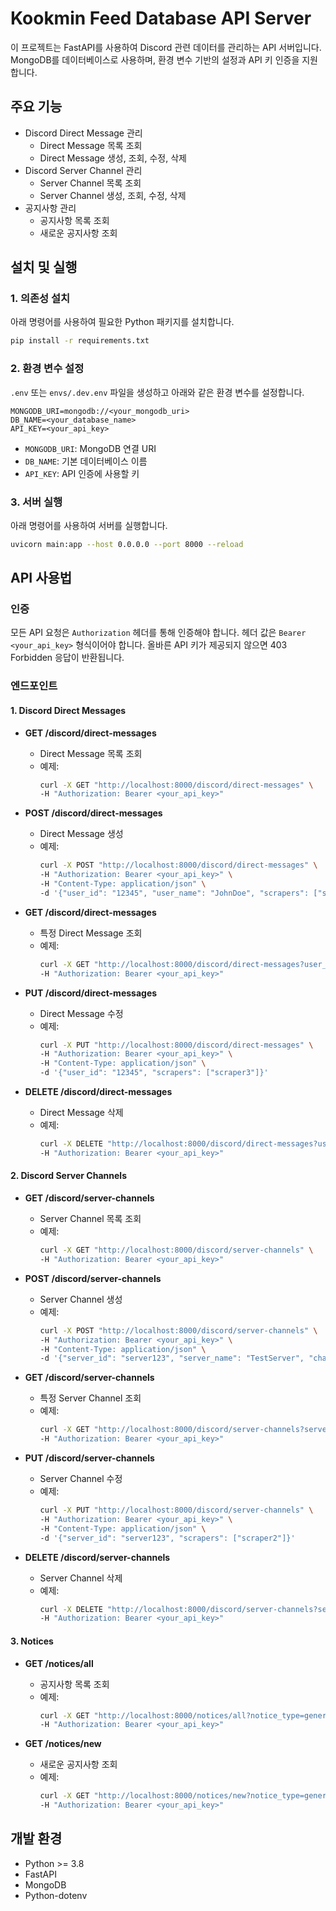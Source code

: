# Kookmin Feed Database API Server

이 프로젝트는 FastAPI를 사용하여 Discord 관련 데이터를 관리하는 API 서버입니다. MongoDB를 데이터베이스로 사용하며, 환경 변수 기반의 설정과 API 키 인증을 지원합니다.

## 주요 기능

- Discord Direct Message 관리
  - Direct Message 목록 조회
  - Direct Message 생성, 조회, 수정, 삭제
- Discord Server Channel 관리
  - Server Channel 목록 조회
  - Server Channel 생성, 조회, 수정, 삭제
- 공지사항 관리
  - 공지사항 목록 조회
  - 새로운 공지사항 조회

## 설치 및 실행

### 1. 의존성 설치

아래 명령어를 사용하여 필요한 Python 패키지를 설치합니다.

```bash
pip install -r requirements.txt
```

### 2. 환경 변수 설정

`.env` 또는 `envs/.dev.env` 파일을 생성하고 아래와 같은 환경 변수를 설정합니다.

```env
MONGODB_URI=mongodb://<your_mongodb_uri>
DB_NAME=<your_database_name>
API_KEY=<your_api_key>
```

- `MONGODB_URI`: MongoDB 연결 URI
- `DB_NAME`: 기본 데이터베이스 이름
- `API_KEY`: API 인증에 사용할 키

### 3. 서버 실행

아래 명령어를 사용하여 서버를 실행합니다.

```bash
uvicorn main:app --host 0.0.0.0 --port 8000 --reload
```

## API 사용법

### 인증

모든 API 요청은 `Authorization` 헤더를 통해 인증해야 합니다. 헤더 값은 `Bearer <your_api_key>` 형식이어야 합니다. 올바른 API 키가 제공되지 않으면 403 Forbidden 응답이 반환됩니다.

### 엔드포인트

#### 1. Discord Direct Messages

- **GET /discord/direct-messages**
  - Direct Message 목록 조회
  - 예제:
    ```bash
    curl -X GET "http://localhost:8000/discord/direct-messages" \
    -H "Authorization: Bearer <your_api_key>"
    ```

- **POST /discord/direct-messages**
  - Direct Message 생성
  - 예제:
    ```bash
    curl -X POST "http://localhost:8000/discord/direct-messages" \
    -H "Authorization: Bearer <your_api_key>" \
    -H "Content-Type: application/json" \
    -d '{"user_id": "12345", "user_name": "JohnDoe", "scrapers": ["scraper1", "scraper2"]}'
    ```

- **GET /discord/direct-messages**
  - 특정 Direct Message 조회
  - 예제:
    ```bash
    curl -X GET "http://localhost:8000/discord/direct-messages?user_id=12345" \
    -H "Authorization: Bearer <your_api_key>"
    ```

- **PUT /discord/direct-messages**
  - Direct Message 수정
  - 예제:
    ```bash
    curl -X PUT "http://localhost:8000/discord/direct-messages" \
    -H "Authorization: Bearer <your_api_key>" \
    -H "Content-Type: application/json" \
    -d '{"user_id": "12345", "scrapers": ["scraper3"]}'
    ```

- **DELETE /discord/direct-messages**
  - Direct Message 삭제
  - 예제:
    ```bash
    curl -X DELETE "http://localhost:8000/discord/direct-messages?user_id=12345" \
    -H "Authorization: Bearer <your_api_key>"
    ```

#### 2. Discord Server Channels

- **GET /discord/server-channels**
  - Server Channel 목록 조회
  - 예제:
    ```bash
    curl -X GET "http://localhost:8000/discord/server-channels" \
    -H "Authorization: Bearer <your_api_key>"
    ```

- **POST /discord/server-channels**
  - Server Channel 생성
  - 예제:
    ```bash
    curl -X POST "http://localhost:8000/discord/server-channels" \
    -H "Authorization: Bearer <your_api_key>" \
    -H "Content-Type: application/json" \
    -d '{"server_id": "server123", "server_name": "TestServer", "channel_id": "channel123", "channel_name": "General", "scrapers": ["scraper1"]}'
    ```

- **GET /discord/server-channels**
  - 특정 Server Channel 조회
  - 예제:
    ```bash
    curl -X GET "http://localhost:8000/discord/server-channels?server_id=server123" \
    -H "Authorization: Bearer <your_api_key>"
    ```

- **PUT /discord/server-channels**
  - Server Channel 수정
  - 예제:
    ```bash
    curl -X PUT "http://localhost:8000/discord/server-channels" \
    -H "Authorization: Bearer <your_api_key>" \
    -H "Content-Type: application/json" \
    -d '{"server_id": "server123", "scrapers": ["scraper2"]}'
    ```

- **DELETE /discord/server-channels**
  - Server Channel 삭제
  - 예제:
    ```bash
    curl -X DELETE "http://localhost:8000/discord/server-channels?server_id=server123" \
    -H "Authorization: Bearer <your_api_key>"
    ```

#### 3. Notices

- **GET /notices/all**
  - 공지사항 목록 조회
  - 예제:
    ```bash
    curl -X GET "http://localhost:8000/notices/all?notice_type=general&list_size=5" \
    -H "Authorization: Bearer <your_api_key>"
    ```

- **GET /notices/new**
  - 새로운 공지사항 조회
  - 예제:
    ```bash
    curl -X GET "http://localhost:8000/notices/new?notice_type=general&last_notice_link=https://example.com/notice123" \
    -H "Authorization: Bearer <your_api_key>"
    ```

## 개발 환경

- Python >= 3.8
- FastAPI
- MongoDB
- Python-dotenv